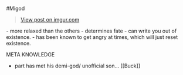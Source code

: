 #Migod
<blockquote class="imgur-embed-pub" lang="en" data-id="4CPZkPF"><a href="https://imgur.com/4CPZkPF">View post on imgur.com</a></blockquote><script async src="//s.imgur.com/min/embed.js" charset="utf-8"></script>
- more relaxed than the others
- determines fate
- can write you out of existence.
- has been known to get angry at times, which will just reset existence. 

META KNOWLEDGE
- part has met his demi-god/ unofficial son... [[Buck]]


